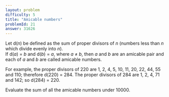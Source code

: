 ```yaml
---
layout: problem
difficulty: 5
title: "Amicable numbers"
problemId: 21
answer: 31626
---
```

Let d(*n*) be defined as the sum of proper divisors of *n* (numbers less than *n* which divide evenly into *n*).  
 If d(*a*) = *b* and d(*b*) = *a*, where *a* ≠ *b*, then *a* and *b* are an amicable pair and each of *a* and *b* are called amicable numbers.

For example, the proper divisors of 220 are 1, 2, 4, 5, 10, 11, 20, 22, 44, 55 and 110; therefore d(220) = 284. The proper divisors of 284 are 1, 2, 4, 71 and 142; so d(284) = 220.

Evaluate the sum of all the amicable numbers under 10000.